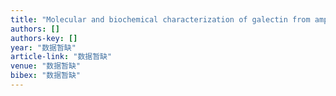 ```yaml
---
title: "Molecular and biochemical characterization of galectin from amphioxus: primitive galectin of chordates participated in the infection processes"
authors: []
authors-key: []
year: "数据暂缺"
article-link: "数据暂缺"
venue: "数据暂缺"
bibex: "数据暂缺"
---
```

